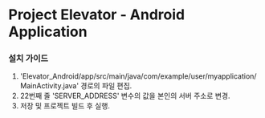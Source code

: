 # Project Elevator - Android Application
### 설치 가이드
1. 'Elevator_Android/app/src/main/java/com/example/user/myapplication/MainActivity.java' 경로의 파일 편집.
2. 22번째 줄 'SERVER_ADDRESS' 변수의 값을 본인의 서버 주소로 변경.
3. 저장 및 프로젝트 빌드 후 실행.
